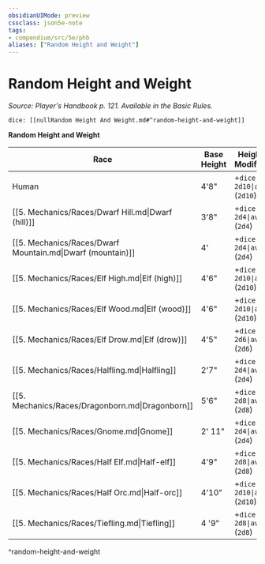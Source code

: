 ```yaml
---
obsidianUIMode: preview
cssclass: json5e-note
tags:
- compendium/src/5e/phb
aliases: ["Random Height and Weight"]
---
```

# Random Height and Weight
*Source: Player's Handbook p. 121. Available in the Basic Rules.* 

`dice: [[nullRandom Height And Weight.md#^random-height-and-weight]]`

**Random Height and Weight**

| Race | Base Height | Height Modifier | Base Weight | Weight Modifier |
|------|-------------|-----------------|-------------|-----------------|
| Human | 4'8" | +`dice: 2d10\|avg` (`2d10`) | 110 lb. | × (`dice: 2d4\|avg` (`2d4`)) lb. |
| [[5. Mechanics/Races/Dwarf Hill.md\|Dwarf (hill)]] | 3'8" | +`dice: 2d4\|avg` (`2d4`) | 115 lb. | × (`dice: 2d6\|avg` (`2d6`)) lb. |
| [[5. Mechanics/Races/Dwarf Mountain.md\|Dwarf (mountain)]] | 4' | +`dice: 2d4\|avg` (`2d4`) | 130 lb. | × (`dice: 2d6\|avg` (`2d6`)) lb. |
| [[5. Mechanics/Races/Elf High.md\|Elf (high)]] | 4'6" | +`dice: 2d10\|avg` (`2d10`) | 90 lb. | × (`dice: 1d4\|avg` (`1d4`)) lb. |
| [[5. Mechanics/Races/Elf Wood.md\|Elf (wood)]] | 4'6" | +`dice: 2d10\|avg` (`2d10`) | 100 lb. | × (`dice: 1d4\|avg` (`1d4`)) lb. |
| [[5. Mechanics/Races/Elf Drow.md\|Elf (drow)]] | 4'5" | +`dice: 2d6\|avg` (`2d6`) | 75 lb. | × (`dice: 1d6\|avg` (`1d6`)) lb. |
| [[5. Mechanics/Races/Halfling.md\|Halfling]] | 2'7" | +`dice: 2d4\|avg` (`2d4`) | 35 lb. | × 1 lb |
| [[5. Mechanics/Races/Dragonborn.md\|Dragonborn]] | 5'6" | +`dice: 2d8\|avg` (`2d8`) | 175 lb. | × (`dice: 2d6\|avg` (`2d6`)) lb. |
| [[5. Mechanics/Races/Gnome.md\|Gnome]] | 2' 11" | +`dice: 2d4\|avg` (`2d4`) | 35 lb. | × 1 lb. |
| [[5. Mechanics/Races/Half Elf.md\|Half-elf]] | 4'9" | +`dice: 2d8\|avg` (`2d8`) | 110 lb. | × (`dice: 2d4\|avg` (`2d4`)) lb. |
| [[5. Mechanics/Races/Half Orc.md\|Half-orc]] | 4'10" | +`dice: 2d10\|avg` (`2d10`) | 140 lb. | × (`dice: 2d6\|avg` (`2d6`)) lb. |
| [[5. Mechanics/Races/Tiefling.md\|Tiefling]] | 4 '9" | +`dice: 2d8\|avg` (`2d8`) | 110 lb. | × (`dice: 2d4\|avg` (`2d4`)) lb. |
^random-height-and-weight